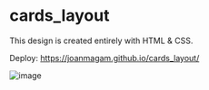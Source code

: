 # cards_layout
This design is created entirely with HTML &amp; CSS.

Deploy: 
https://joanmagam.github.io/cards_layout/

![image](https://github.com/JoanMaGam/cards_layout/assets/122151033/9625f1a9-bcd7-4407-ac14-8065471c0c8a)
